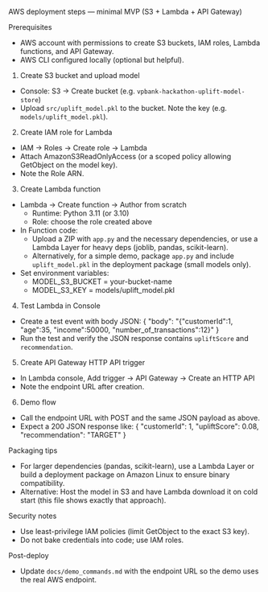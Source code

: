 AWS deployment steps — minimal MVP (S3 + Lambda + API Gateway)

Prerequisites
- AWS account with permissions to create S3 buckets, IAM roles, Lambda functions, and API Gateway.
- AWS CLI configured locally (optional but helpful).

1) Create S3 bucket and upload model
- Console: S3 -> Create bucket (e.g. `vpbank-hackathon-uplift-model-store`)
- Upload `src/uplift_model.pkl` to the bucket. Note the key (e.g. `models/uplift_model.pkl`).

2) Create IAM role for Lambda
- IAM -> Roles -> Create role -> Lambda
- Attach AmazonS3ReadOnlyAccess (or a scoped policy allowing GetObject on the model key).
- Note the Role ARN.

3) Create Lambda function
- Lambda -> Create function -> Author from scratch
  - Runtime: Python 3.11 (or 3.10)
  - Role: choose the role created above
- In Function code:
  - Upload a ZIP with `app.py` and the necessary dependencies, or use a Lambda Layer for heavy deps (joblib, pandas, scikit-learn).
  - Alternatively, for a simple demo, package `app.py` and include `uplift_model.pkl` in the deployment package (small models only).
- Set environment variables:
  - MODEL_S3_BUCKET = your-bucket-name
  - MODEL_S3_KEY = models/uplift_model.pkl

4) Test Lambda in Console
- Create a test event with body JSON:
  {
    "body": "{\"customerId\":1, \"age\":35, \"income\":50000, \"number_of_transactions\":12}"
  }
- Run the test and verify the JSON response contains `upliftScore` and `recommendation`.

5) Create API Gateway HTTP API trigger
- In Lambda console, Add trigger -> API Gateway -> Create an HTTP API
- Note the endpoint URL after creation.

6) Demo flow
- Call the endpoint URL with POST and the same JSON payload as above.
- Expect a 200 JSON response like: { "customerId": 1, "upliftScore": 0.08, "recommendation": "TARGET" }

Packaging tips
- For larger dependencies (pandas, scikit-learn), use a Lambda Layer or build a deployment package on Amazon Linux to ensure binary compatibility.
- Alternative: Host the model in S3 and have Lambda download it on cold start (this file shows exactly that approach).

Security notes
- Use least-privilege IAM policies (limit GetObject to the exact S3 key).
- Do not bake credentials into code; use IAM roles.

Post-deploy
- Update `docs/demo_commands.md` with the endpoint URL so the demo uses the real AWS endpoint.
